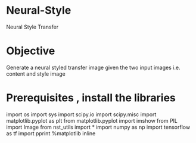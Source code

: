 # Neural-Style
Neural Style Transfer

# Objective 
Generate a neural styled transfer image given the two input images i.e. content and style image 


# Prerequisites , install the libraries
import os
import sys
import scipy.io
import scipy.misc
import matplotlib.pyplot as plt
from matplotlib.pyplot import imshow
from PIL import Image
from nst_utils import *
import numpy as np
import tensorflow as tf
import pprint
%matplotlib inline


